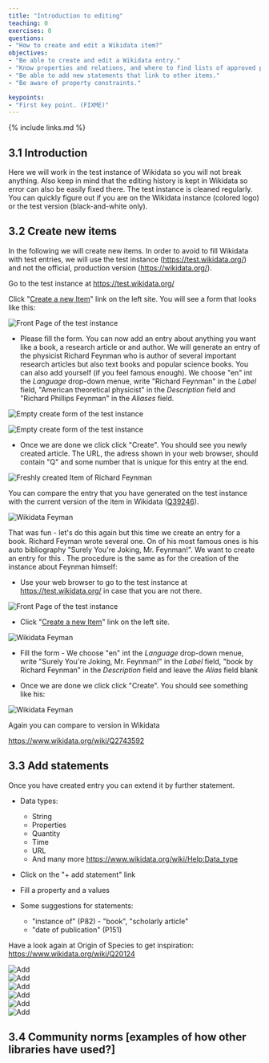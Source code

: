 ```yaml
---
title: "Introduction to editing"
teaching: 0
exercises: 0
questions:
- "How to create and edit a Wikidata item?"
objectives:
- "Be able to create and edit a Wikidata entry."
- "Know properties and relations, and where to find lists of approved properties and relations."
- "Be able to add new statements that link to other items."
- "Be aware of property constraints."

keypoints:
- "First key point. (FIXME)"
---
```



{% include links.md %}

## 3.1 Introduction

Here we will work in the test instance of Wikidata so you will not break anything. Also keep in mind that the editing history is kept in Wikidata so error can also be easily fixed there. The test instance is cleaned regularly. You can quickly figure out if you are on the Wikidata instance (colored logo) or the test version (black-and-white only).

## 3.2 Create new items

In the following we will create new items. In order to avoid to fill Wikidata with test entries, we will use the test instance (https://test.wikidata.org/) and not the official, production version (https://wikidata.org/).

Go to the test instance at https://test.wikidata.org/

Click "[Create a new Item](https://test.wikidata.org/wiki/Special:NewItem)" link on the left site. You will see a form that looks like this:

![Front Page of the test instance](../fig/l03-Screenshot_test_instance_front_page.png)  

- Please fill the form. You can now add an entry about anything you want like a book, a research article or and author. We will generate an entry of the physicist Richard Feynman who is author of several important research articles but also text books and popular science books. You can also add yourself (if you feel famous enough). We choose "en" int the *Language* drop-down menue, write "Richard Feynman" in the *Label* field, "American theoretical physicist" in the *Description* field and "Richard Phillips Feynman" in the *Aliases* field.

![Empty create form of the test instance](../fig/l03-Screenshot_test_instance_empty_create_page.png)  

![Empty create form of the test instance](../fig/l03-Mae_Jemison_01_Enter_in_form.png)  

- Once we are done we click click "Create". You should see you newly created article. The URL, the adress shown in your web browser, should contain "Q" and some number that is unique for this entry at the end.

![Freshly created Item of Richard Feynman](../fig/l03-Mae_Jemison_02_Newly_created_page.png)  

You can compare the entry that you have generated on the test instance with the current version of the item in Wikidata ([Q39246](https://www.wikidata.org/wiki/Q39246)).

![Wikidata Feyman](../fig/l03-Mae_Jemison_03_Official_Wikidata_entry_full.png)  

That was fun - let's do this again but this time we create an entry for a book. Richard Feyman wrote several one. On of his most famous ones is his auto bibliography "Surely You're Joking, Mr. Feynman!". We want to create an entry for this . The procedure is the same as for the creation of the instance about Feynman himself:

- Use your web browser to go to the test instance at https://test.wikidata.org/ in case that you are not there.

![Front Page of the test instance](../fig/l03-Screenshot_test_instance_front_page.png)  

- Click "[Create a new Item](https://test.wikidata.org/wiki/Special:NewItem)" link on the left site.

![Wikidata Feyman](../fig/l03-Mae_Jemison_04_Enter_in_form_book.png)  

- Fill the form -  We choose "en" int the *Language* drop-down menue, write "Surely You're Joking, Mr. Feynman!" in the *Label* field, "book by Richard Feynman" in the *Description* field and leave the *Alias* field blank



- Once we are done we click click "Create". You should see something like his:

![Wikidata Feyman](../fig/l03-Mae_Jemison_05_Newly_created_book.png)  

Again you can compare to version in Wikidata

https://www.wikidata.org/wiki/Q2743592

## 3.3 Add statements

Once you have created entry you can extend it by further statement. 

- Data types: 
    - String
    - Properties
    - Quantity
    - Time
    - URL
    - And many more https://www.wikidata.org/wiki/Help:Data_type

- Click on the "+ add statement" link



- Fill a property and a values

- Some suggestions for statements:
    - "instance of" (P82) - "book", "scholarly article"
    -  "date of publication" (P151) 

Have a look again at Origin of Species to get inspiration: https://www.wikidata.org/wiki/Q20124

![Add](../fig/l03-Mae_Jemison_07_Added_instance_of.png)  
![Add](../fig/l03-Mae_Jemison_08_Form_adding_publication_date.png)  
![Add](../fig/l03-Mae_Jemison_09_Added_publication_date.png)  
![Add](../fig/l03-Mae_Jemison_10_Added_authors.png)  
![Add](../fig/l03-Mae_Jemison_10_Form_adding_authors.png)  
![Add](../fig/l03-Mae_Jemison_11_Hoover_link.png)  

## 3.4 Community norms [examples of how other libraries have used?]
